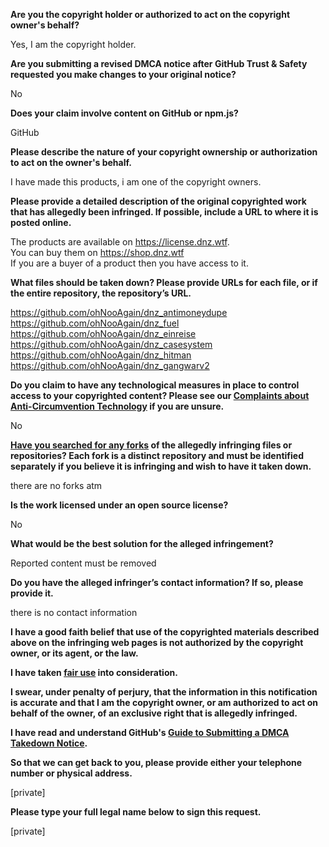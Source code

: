 **Are you the copyright holder or authorized to act on the copyright owner's behalf?**

Yes, I am the copyright holder.

**Are you submitting a revised DMCA notice after GitHub Trust & Safety requested you make changes to your original notice?**

No

**Does your claim involve content on GitHub or npm.js?**

GitHub

**Please describe the nature of your copyright ownership or authorization to act on the owner's behalf.**

I have made this products, i am one of the copyright owners.

**Please provide a detailed description of the original copyrighted work that has allegedly been infringed. If possible, include a URL to where it is posted online.**

The products are available on https://license.dnz.wtf.  
You can buy them on https://shop.dnz.wtf  
If you are a buyer of a product then you have access to it.

**What files should be taken down? Please provide URLs for each file, or if the entire repository, the repository’s URL.**

https://github.com/ohNooAgain/dnz_antimoneydupe  
https://github.com/ohNooAgain/dnz_fuel  
https://github.com/ohNooAgain/dnz_einreise  
https://github.com/ohNooAgain/dnz_casesystem  
https://github.com/ohNooAgain/dnz_hitman  
https://github.com/ohNooAgain/dnz_gangwarv2

**Do you claim to have any technological measures in place to control access to your copyrighted content? Please see our <a href="https://docs.github.com/articles/guide-to-submitting-a-dmca-takedown-notice#complaints-about-anti-circumvention-technology">Complaints about Anti-Circumvention Technology</a> if you are unsure.**

No

**<a href="https://docs.github.com/articles/dmca-takedown-policy#b-what-about-forks-or-whats-a-fork">Have you searched for any forks</a> of the allegedly infringing files or repositories? Each fork is a distinct repository and must be identified separately if you believe it is infringing and wish to have it taken down.**

there are no forks atm

**Is the work licensed under an open source license?**

No

**What would be the best solution for the alleged infringement?**

Reported content must be removed

**Do you have the alleged infringer’s contact information? If so, please provide it.**

there is no contact information

**I have a good faith belief that use of the copyrighted materials described above on the infringing web pages is not authorized by the copyright owner, or its agent, or the law.**

**I have taken <a href="https://www.lumendatabase.org/topics/22">fair use</a> into consideration.**

**I swear, under penalty of perjury, that the information in this notification is accurate and that I am the copyright owner, or am authorized to act on behalf of the owner, of an exclusive right that is allegedly infringed.**

**I have read and understand GitHub's <a href="https://docs.github.com/articles/guide-to-submitting-a-dmca-takedown-notice/">Guide to Submitting a DMCA Takedown Notice</a>.**

**So that we can get back to you, please provide either your telephone number or physical address.**

[private]

**Please type your full legal name below to sign this request.**

[private]

